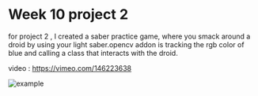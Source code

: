 # Week 10 project 2

 for project 2 , I created a saber practice game, where you smack around a droid  by using your light saber.opencv addon  is tracking the rgb color of  blue and calling a class that interacts with the droid.
 
 video : https://vimeo.com/146223638
 
 ![example](saber.png)
   